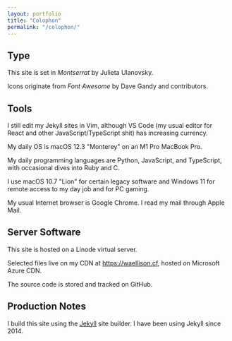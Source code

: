 ```yaml
---
layout: portfolio
title: "Colophon"
permalink: "/colophon/"
---
```


## Type

This site is set in _Montserrat_ by Julieta Ulanovsky.

Icons originate from _Font Awesome_ by Dave Gandy and contributors.

## Tools

I still edit my Jekyll sites in Vim, although VS Code (my usual editor
for React and other JavaScript/TypeScript shit) has increasing currency.

My daily OS is macOS 12.3 "Monterey" on an M1 Pro MacBook Pro.

My daily programming languages are Python, JavaScript, and TypeScript,
with occasional dives into Ruby and C.

I use macOS 10.7 "Lion" for certain legacy software and Windows 11 for
remote access to my day job and for PC gaming.

My usual Internet browser is Google Chrome.  I read my mail through
Apple Mail.

## Server Software

This site is hosted on a Linode virtual server.

Selected files live on my CDN at <https://waellison.cf>, hosted on
Microsoft Azure CDN.

The source code is stored and tracked on GitHub.

## Production Notes

I build this site using the [Jekyll](https://jekyllrb.com) site builder.
I have been using Jekyll since 2014.

